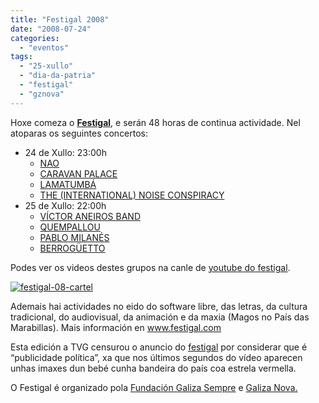 ```yaml
---
title: "Festigal 2008"
date: "2008-07-24"
categories: 
  - "eventos"
tags: 
  - "25-xullo"
  - "dia-da-patria"
  - "festigal"
  - "gznova"
---
```


Hoxe comeza o [**Festigal**](http://www.festigal.com/), e serán 48 horas de continua actividade. Nel atoparas os seguintes concertos:

- 24 de Xullo: 23:00h
    - [NAO](http://www.festigal.com/2006/web/diccionario.php?ide=52&cat=7)
    - [CARAVAN PALACE](http://www.festigal.com/2006/web/diccionario.php?ide=53&cat=7)
    - [LAMATUMBÁ](http://www.festigal.com/2006/web/diccionario.php?ide=54&cat=7)
    - [THE (INTERNATIONAL) NOISE CONSPIRACY](http://www.festigal.com/2006/web/diccionario.php?ide=55&cat=7)
- 25 de Xullo: 22:00h
    - [VÍCTOR ANEIROS BAND](http://www.festigal.com/2006/web/diccionario.php?ide=56&cat=7)
    - [QUEMPALLOU](http://www.festigal.com/2006/web/diccionario.php?ide=57&cat=7)
    - [PABLO MILANÉS](http://www.festigal.com/2006/web/diccionario.php?ide=58&cat=7)
    - [BERROGÜETTO](http://www.festigal.com/2006/web/diccionario.php?ide=59&cat=7)

Podes ver os videos destes grupos na canle de [youtube do festigal](http://br.youtube.com/user/festigaltv).

[![](images/festigal-08-cartel-166x300.jpg "festigal-08-cartel")](http://estradense.com/wp-content/uploads/2008/07/festigal-08-cartel.jpg)

Ademais hai actividades no eido do software libre, das letras, da cultura tradicional, do audiovisual, da animación e da maxia (Magos no País das Marabillas). Mais información en www.festigal.com

Esta edición a TVG censurou o anuncio do [festigal](http://www.festigal.com/) por considerar que é “publicidade política”, xa que nos últimos segundos do vídeo aparecen unhas imaxes dun bebé cunha bandeira do país coa estrela vermella.

O Festigal é organizado pola [Fundación Galiza Sempre](http://www.galizasempre.org/) e [Galiza Nova.](http://www.galizanova.org/)
